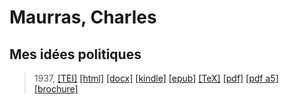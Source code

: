 # Maurras, Charles
## Mes idées politiques

> 1937,  <a title="Source XML/TEI" class="mime48 tei" href="https://hurlus.github.io/tei/maurras1937_politique.xml">[TEI]</a>  <a title="HTML une page" class="mime48 html" href="https://hurlus.github.io/maurras1937_politique/maurras1937_politique.html">[html]</a>  <a title="Bureautique (LibreOffice, MS.Word)" class="mime48 docx" href="https://hurlus.github.io/maurras1937_politique/maurras1937_politique.docx">[docx]</a>  <a title="Amazon.kindle" class="mime48 mobi" href="https://hurlus.github.io/maurras1937_politique/maurras1937_politique.mobi">[kindle]</a>  <a title="EPUB, pour liseuses et téléphones" class="mime48 epub" href="https://hurlus.github.io/maurras1937_politique/maurras1937_politique.epub">[epub]</a>  <a title="LaTeX" class="mime48 tex" href="https://hurlus.github.io/maurras1937_politique/maurras1937_politique.tex">[TeX]</a>  <a title="PDF à imprimer, A4 2 colonnes" class="mime48 pdf" href="https://hurlus.github.io/maurras1937_politique/maurras1937_politique.pdf">[pdf]</a>  <a title="PDF à lire, A5 une colonne" class="mime48 a5" href="https://hurlus.github.io/maurras1937_politique/maurras1937_politique_a5.pdf">[pdf a5]</a>  <a title="Brochure à agrafer, pdf imposé pour imprimante recto/verso" class="mime48 brochure" href="https://hurlus.github.io/maurras1937_politique/maurras1937_politique_brochure.pdf">[brochure]</a> 
